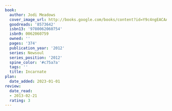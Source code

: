 ```yaml
---
book:
  author: Jodi Meadows
  cover_image_url: http://books.google.com/books/content?id=Y9c4ngEACAAJ&printsec=frontcover&img=1&zoom=1&source=gbs_api
  goodreads: '8573642'
  isbn13: '9780062060754'
  isbn9: 0062060759
  owned: ''
  pages: '374'
  publication_year: '2012'
  series: Newsoul
  series_position: '2012'
  spine_color: '#c75a7a'
  tags: ''
  title: Incarnate
plan:
  date_added: 2023-01-01
review:
  date_read:
  - 2013-02-21
  rating: 3
---
```

